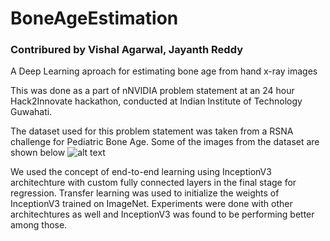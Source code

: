 # BoneAgeEstimation
### Contribured by Vishal Agarwal, Jayanth Reddy

A Deep Learning aproach for estimating bone age from hand x-ray images

This was done as a part of nNVIDIA problem statement at an 24 hour Hack2Innovate hackathon, conducted at Indian Institute of Technology Guwahati.

The dataset used for this problem statement was taken from a RSNA challenge for Pediatric Bone Age. Some of the images from the dataset are shown below
![alt text](http://url/to/img.png)

We used the concept of end-to-end learning using InceptionV3 architechture with custom fully connected layers in the final stage for regression. Transfer learning was used to initialize the weights of InceptionV3 trained on ImageNet. Experiments were done with other architechtures as well and InceptionV3 was found to be performing better among those.
